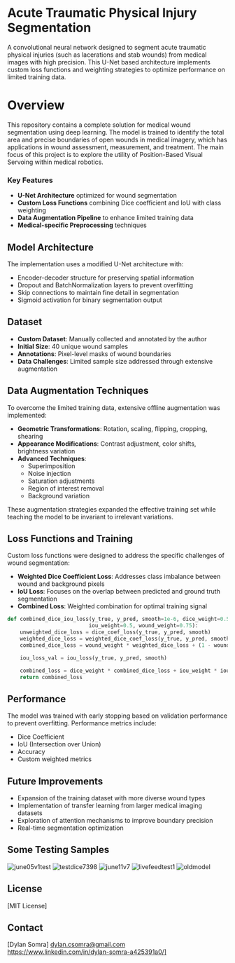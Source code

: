 # Acute Traumatic Physical Injury Segmentation

  A convolutional neural network designed to segment acute traumatic 
  physical injuries (such as lacerations and stab wounds) from medical 
  images with high precision. This U-Net based architecture implements 
  custom loss functions and weighting strategies to optimize performance 
  on limited training data.

# Overview

  This repository contains a complete solution for medical wound segmentation 
  using deep learning. The model is trained to identify the total area and precise 
  boundaries of open wounds in medical imagery, which has applications in wound 
  assessment, measurement, and treatment. The main focus of this project is to 
  explore the utility of Position-Based Visual Servoing within medical robotics.

### Key Features

- **U-Net Architecture** optimized for wound segmentation
- **Custom Loss Functions** combining Dice coefficient and IoU with class weighting
- **Data Augmentation Pipeline** to enhance limited training data
- **Medical-specific Preprocessing** techniques

## Model Architecture

The implementation uses a modified U-Net architecture with:

- Encoder-decoder structure for preserving spatial information
- Dropout and BatchNormalization layers to prevent overfitting
- Skip connections to maintain fine detail in segmentation
- Sigmoid activation for binary segmentation output

## Dataset

- **Custom Dataset**: Manually collected and annotated by the author
- **Initial Size**: 40 unique wound samples
- **Annotations**: Pixel-level masks of wound boundaries
- **Data Challenges**: Limited sample size addressed through extensive augmentation

## Data Augmentation Techniques

To overcome the limited training data, extensive offline augmentation was implemented:

- **Geometric Transformations**: Rotation, scaling, flipping, cropping, shearing
- **Appearance Modifications**: Contrast adjustment, color shifts, brightness variation
- **Advanced Techniques**: 
  - Superimposition
  - Noise injection
  - Saturation adjustments
  - Region of interest removal
  - Background variation

These augmentation strategies expanded the effective training set while teaching the 
model to be invariant to irrelevant variations.

## Loss Functions and Training

Custom loss functions were designed to address the specific challenges of wound segmentation:

- **Weighted Dice Coefficient Loss**: Addresses class imbalance between wound and background pixels
- **IoU Loss**: Focuses on the overlap between predicted and ground truth segmentation
- **Combined Loss**: Weighted combination for optimal training signal

```python
def combined_dice_iou_loss(y_true, y_pred, smooth=1e-6, dice_weight=0.5, 
                          iou_weight=0.5, wound_weight=0.75):
    unweighted_dice_loss = dice_coef_loss(y_true, y_pred, smooth)
    weighted_dice_loss = weighted_dice_coef_loss(y_true, y_pred, smooth)
    combined_dice_loss = wound_weight * weighted_dice_loss + (1 - wound_weight) * unweighted_dice_loss

    iou_loss_val = iou_loss(y_true, y_pred, smooth)

    combined_loss = dice_weight * combined_dice_loss + iou_weight * iou_loss_val
    return combined_loss
```

## Performance

The model was trained with early stopping based on validation performance to prevent overfitting. Performance metrics include:

- Dice Coefficient
- IoU (Intersection over Union)
- Accuracy
- Custom weighted metrics

## Future Improvements

- Expansion of the training dataset with more diverse wound types
- Implementation of transfer learning from larger medical imaging datasets
- Exploration of attention mechanisms to improve boundary precision
- Real-time segmentation optimization

## Some Testing Samples

![june05v1test](https://github.com/user-attachments/assets/fe1bd2c5-72c1-42ed-b381-29c0741a1431)
![testdice7398](https://github.com/user-attachments/assets/484480c7-5da7-4531-831c-e461460d4046)
![june11v7](https://github.com/user-attachments/assets/dfd717c5-8f41-4f6f-8024-e9c3fc1640f3)
![livefeedtest1](https://github.com/user-attachments/assets/a9570e1f-03d4-4747-b6bc-bbc5570c538e)
![oldmodel](https://github.com/user-attachments/assets/24f60e4e-7112-4142-b3aa-0cac6ae520e0)

## License

[MIT License]

## Contact

[Dylan Somra]
dylan.csomra@gmail.com 
https://www.linkedin.com/in/dylan-somra-a425391a0/]

